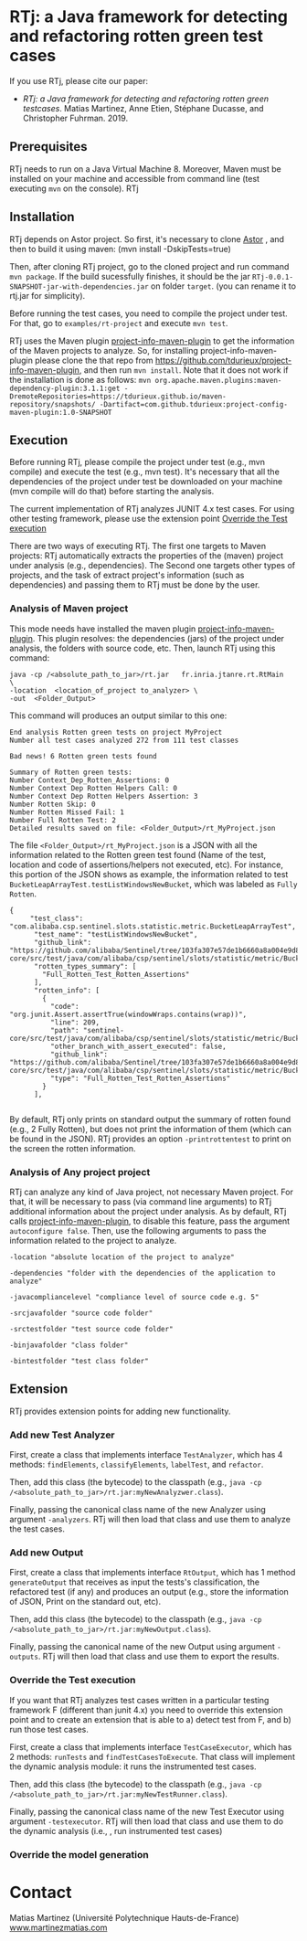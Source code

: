 #  RTj: a Java framework for detecting and refactoring rotten green test cases


If you use RTj, please cite our paper:


* *RTj: a Java framework for detecting and refactoring rotten green testcases*. Matias Martinez, Anne Etien, Stéphane Ducasse, and Christopher Fuhrman. 2019.


## Prerequisites

RTj needs to run on a Java Virtual Machine 8. 
Moreover, Maven must be installed on your machine and accessible from command line (test executing `mvn` on the console).
RTj 

## Installation

RTj depends on Astor project. So first, it's necessary to clone [Astor](https://github.com/SpoonLabs/astor) , and then to build it using maven: (mvn install -DskipTests=true)

Then, after cloning RTj project, go to the cloned project and run command `mvn package`. If the build sucessfully finishes, it should be the jar  `RTj-0.0.1-SNAPSHOT-jar-with-dependencies.jar` on folder `target`. (you can rename it to rtj.jar for simplicity).

Before running the test cases, you need to compile the project under test.
For that, go to `examples/rt-project` and execute `mvn test`.

RTj uses the Maven plugin [project-info-maven-plugin](https://github.com/tdurieux/project-info-maven-plugin) to get the information of the Maven projects to analyze.  So, for installing project-info-maven-plugin please clone the that repo from  https://github.com/tdurieux/project-info-maven-plugin, and then run `mvn install`. Note that it does not work if the installation is done as follows: `mvn org.apache.maven.plugins:maven-dependency-plugin:3.1.1:get -DremoteRepositories=https://tdurieux.github.io/maven-repository/snapshots/ -Dartifact=com.github.tdurieux:project-config-maven-plugin:1.0-SNAPSHOT`


## Execution

Before running RTj, please compile the project under test (e.g., mvn compile)  and execute the test (e.g., mvn test). 
It's necessary that all the dependencies of the project under test be downloaded on your machine (mvn compile will do that) before starting the analysis.

The current implementation of RTj analyzes JUNIT 4.x test cases.
For using other testing framework, please use the extension point [Override the Test execution](#override-the-test-execution)

There are two ways of executing RTj. 
The first one targets to Maven projects: RTj automatically extracts the properties of the (maven) project under analysis (e.g., dependencies).
The Second one targets other types of projects, and the task of extract project's information (such as dependencies) and passing them to RTj must be done by the user.


### Analysis of Maven project


This mode needs have installed the maven plugin [project-info-maven-plugin](https://github.com/tdurieux/project-info-maven-plugin).
This plugin resolves: the dependencies (jars) of the project under analysis, the folders with source code, etc. 
Then, launch RTj using this command:
```
java -cp /<absolute_path_to_jar>/rt.jar   fr.inria.jtanre.rt.RtMain   \
-location  <location_of_project to_analyzer> \
-out  <Folder_Output> 
``` 

This command will produces an output similar to this one:

```
End analysis Rotten green tests on project MyProject 
Number all test cases analyzed 272 from 111 test classes

Bad news! 6 Rotten green tests found

Summary of Rotten green tests:
Number Context_Dep_Rotten_Assertions: 0
Number Context Dep Rotten Helpers Call: 0
Number Context Dep Rotten Helpers Assertion: 3
Number Rotten Skip: 0
Number Rotten Missed Fail: 1
Number Full Rotten Test: 2
Detailed results saved on file: <Folder_Output>/rt_MyProject.json
```

The file `<Folder_Output>/rt_MyProject.json` is a JSON with all the information related to the Rotten green test found (Name of the test, location and code of assertions/helpers not executed, etc).
For instance, this portion of the JSON shows as example, the information related to  test `BucketLeapArrayTest.testListWindowsNewBucket`, which was labeled as `Fully Rotten`. 

```
{
	 "test_class": "com.alibaba.csp.sentinel.slots.statistic.metric.BucketLeapArrayTest",
      "test_name": "testListWindowsNewBucket",
      "github_link": "https://github.com/alibaba/Sentinel/tree/103fa307e57de1b6660a8a004e9d8f18283b18c9/sentinel-core/src/test/java/com/alibaba/csp/sentinel/slots/statistic/metric/BucketLeapArrayTest.java#L191", 
      "rotten_types_summary": [
        "Full_Rotten_Test_Rotten_Assertions"
      ],
      "rotten_info": [
        {
          "code": "org.junit.Assert.assertTrue(windowWraps.contains(wrap))",
          "line": 209,
          "path": "sentinel-core/src/test/java/com/alibaba/csp/sentinel/slots/statistic/metric/BucketLeapArrayTest.java",
          "other_branch_with_assert_executed": false,
          "github_link": "https://github.com/alibaba/Sentinel/tree/103fa307e57de1b6660a8a004e9d8f18283b18c9/sentinel-core/src/test/java/com/alibaba/csp/sentinel/slots/statistic/metric/BucketLeapArrayTest.java#L209",
          "type": "Full_Rotten_Test_Rotten_Assertions"
        }
      ],
  
 ```
 
  
By default, RTj only prints on standard output the summary of rotten found (e.g., 2 Fully Rotten), but does not print the information of them (which can be found in the JSON). 
RTj provides an option `-printrottentest` to print on the screen the rotten information.

### Analysis of Any project project

RTj can analyze any kind of Java project, not necessary Maven project. 
For that, it will be necessary to pass (via command line arguments) to RTj additional information about the project under analysis.
As by default, RTj calls [project-info-maven-plugin](https://github.com/tdurieux/project-info-maven-plugin),  to disable this feature, pass the argument `autoconfigure false`.
Then, use the following arguments to pass the information related to the project to analyze.

    -location "absolute location of the project to analyze" 

    -dependencies "folder with the dependencies of the application to analyze" 

    -javacompliancelevel "compliance level of source code e.g. 5"
    
    -srcjavafolder "source code folder"
    
    -srctestfolder "test source code folder"
    
    -binjavafolder "class folder"
    
    -bintestfolder "test class folder" 




## Extension

RTj provides extension points for adding new functionality.

### Add new Test Analyzer 

First, create a class that implements interface `TestAnalyzer`, which has 4 methods:
`findElements`, `classifyElements`, `labelTest`, and `refactor`.

Then, add this class (the bytecode) to the classpath (e.g., `java -cp /<absolute_path_to_jar>/rt.jar:myNewAnalyzwer.class`).

Finally, passing the canonical class name of the new Analyzer using argument `-analyzers`.
RTj will then load that class and use them to analyze the test cases.




### Add new Output

First, create a class that implements interface `RtOutput`, which has 1 method
`generateOutput` that receives as input the tests's classification, the refactored test (if any) and produces an output (e.g., store the information of JSON, Print on the standard out, etc). 

Then, add this class (the bytecode) to the classpath (e.g., `java -cp /<absolute_path_to_jar>/rt.jar:myNewOutput.class`).

Finally, passing the canonical name of the new Output using argument `-outputs`.
RTj will then load that class and use them to export the results.


### Override the Test execution

If you want that RTj analyzes test cases written in a particular testing framework F (different than junit 4.x) you need to override this extension point and to create an extension that is able to a) detect test from F, and b) run those test cases.

First, create a class that implements interface `TestCaseExecutor`, which has 2 methods: 
`runTests` and `findTestCasesToExecute`. That class will implement the dynamic analysis module: it runs the instrumented test cases.

Then, add this class (the bytecode) to the classpath (e.g., `java -cp /<absolute_path_to_jar>/rt.jar:myNewTestRunner.class`).

Finally, passing the canonical class name of the new Test Executor using argument `-testexecutor`.
RTj will then load that class and use them to do the dynamic analysis (i.e., , run instrumented test cases)


### Override the model generation 


# Contact

Matias Martinez (Université Polytechnique Hauts-de-France)
www.martinezmatias.com


